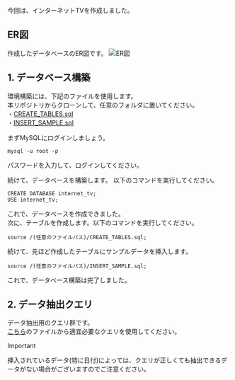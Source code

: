今回は、インターネットTVを作成しました。  

## ER図
作成したデータベースのER図です。
![ER図](https://www.plantuml.com/plantuml/png/7Cb13W8X30NGVK_nuyPhU1M4Aer0IVjrChVNk7nvjsG9lkUGAxer1RiYjrF-gXPrgFooVDmQTlXzw4mSnewodaCRQlYHUAXIycLhboWJmvRot0eFTXVHHUE9oxUESbbf68Z2yBvFCRWKMcnhwwO45oA8u3iK6joreEwQGZAZWeI2O19nBTu52ssnrClBZBdaBPp9J3Z9aDaK_lCVlldFEQ6KE9JSKpAdP4h9smRgdo9pgud6DOGs5VDW3_Lwn-RGFEcVcGF3O2trEljHsiBhQMq2ByJ-Qxmyb-2M08jQDO_Qjh0P1qJoCeyNCwuZxpUrdUWEfy5DkFh88Fk7Xi6zYi3WuLNkWL4CIl4p9Hx5FvHyKt8b4xT5OiNKHbVwv0nADV9d5TMZaIX-SedNBAceA6smYT3rO-zBR2BJ5-zfu4Qt3x0spQ2m2JdbjfmI7FsreKSzTJ6x17ToC3XwCFIm3HN1oiqbkolOYgaz3TjD-EJ2kk8b_bjVIbruB7aC4cV14iXdTh9dj9yMGig1YfPaoMdOnsHPZSPepAbCDZDfvRA59YCcBNwFikoKPPTBGBNBg5PjrnmEs7_8Fm00)


## 1. データベース構築
環境構築には、下記のファイルを使用します。  
本リポジトリからクローンして、任意のフォルダに置いてください。  
・[CREATE_TABLES.sql](https://github.com/kaxia7216/InternetTV/blob/master/CREATE_TABLES.sql)  
・[INSERT_SAMPLE.sql](https://github.com/kaxia7216/InternetTV/blob/master/INSERT_SAMPLE.sql)  

 

まずMySQLにログインしましょう。

```
mysql -u root -p
```

パスワードを入力して、ログインしてください。

続けて、データベースを構築します。
以下のコマンドを実行してください。
```
CREATE DATABASE internet_tv;
USE internet_tv;
```
これで、データベースを作成できました。  
次に、テーブルを作成します。以下のコマンドを実行してください。
``` 
source /(任意のファイルパス)/CREATE_TABLES.sql;
```

続けて、先ほど作成したテーブルにサンプルデータを挿入します。
``` 
source /(任意のファイルパス)/INSERT_SAMPLE.sql;
```
これで、データベース構築は完了しました。  

## 2. データ抽出クエリ
データ抽出用のクエリ群です。  
[こちら](https://github.com/kaxia7216/InternetTV/blob/master/SQL_QUERY.sql)のファイルから適宜必要なクエリを使用してください。

> [!IMPORTANT]  
挿入されているデータ(特に日付)によっては、クエリが正しくても抽出できるデータがない場合がございますのでご注意ください。  

